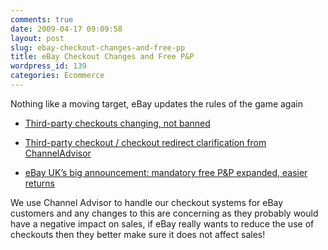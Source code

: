 ```yaml
---
comments: true
date: 2009-04-17 09:09:58
layout: post
slug: ebay-checkout-changes-and-free-pp
title: eBay Checkout Changes and Free P&P
wordpress_id: 139
categories: Ecommerce
---
```


Nothing like a moving target, eBay updates the rules of the game again



	
  * [Third-party checkouts changing, not banned](http://www.tamebay.com/2009/04/third-party-checkouts-changing-not-banned.html)

	
  * [Third-party checkout / checkout redirect clarification from ChannelAdvisor](http://ebaystrategies.blogs.com/ebay_strategies/2009/04/thirdparty-checkout-checkout-redirect-clarification.html)

	
  * [eBay UK’s big announcement: mandatory free P&P expanded, easier returns](http://www.tamebay.com/2009/04/ebay-uks-big-announcement-mandatory-free-pp-expanded-easier-returns.html)


We use Channel Advisor to handle our checkout systems for eBay customers and any changes to this are concerning as they probably would have a negative impact on sales, if eBay really wants to reduce the use of checkouts then they better make sure it does not affect sales!
